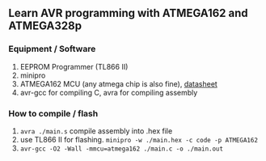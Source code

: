 ## Learn AVR programming with ATMEGA162 and ATMEGA328p

### Equipment / Software

1. EEPROM Programmer (TL866 II)
2. minipro 
3. ATMEGA162 MCU (any atmega chip is also fine), [datasheet](https://ww1.microchip.com/downloads/en/DeviceDoc/Atmel-2513-8-bit-AVR-Microntroller-ATmega162_Datasheet.pdf)
4. avr-gcc for compiling C, avra for compiling assembly

### How to compile / flash

1. `avra ./main.s` compile assembly into .hex file
2. use TL866 II for flashing.
   `minipro -w ./main.hex -c code -p ATMEGA162`
3. `avr-gcc -O2 -Wall -mmcu=atmega162 ./main.c -o ./main.out`

